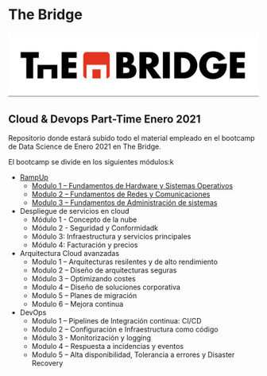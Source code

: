 # The Bridge

![The Bridge](./img/TheBridge_logo.png)

## Cloud & Devops Part-Time Enero 2021

Repositorio donde estará subido todo el material empleado en el bootcamp de Data Science de Enero 2021 en The Bridge. 



El bootcamp se divide en los siguientes módulos:k

* [RampUp](https://github.com/isotomor/thebridgecdptenero23/tree/main/01%20-%20RampUp)
    - [Modulo 1 – Fundamentos de Hardware y Sistemas Operativos](https://github.com/isotomor/thebridgecdptenero23/tree/main/01%20-%20RampUp/Modulo%201%20-%20Fundamentos%20de%20Hardware%20y%20Sistemas%20Operativos)
    - [Modulo 2 – Fundamentos de Redes y Comunicaciones](https://github.com/isotomor/thebridgecdptenero23/tree/main/01%20-%20RampUp/Modulo%202%20-%20Fundamentos%20de%20Redes%20y%20Comunicaciones)
    - [Modulo 3 – Fundamentos de Administración de sistemas](https://github.com/isotomor/thebridgecdptenero23/tree/main/01%20-%20RampUp/Modulo%203%20-%20Fundamentos%20de%20Administraci%C3%B3n%20de%20sistemas)
* Despliegue de servicios en cloud
    - Módulo 1 - Concepto de la nube
    - Módulo 2 - Seguridad y Conformidadk
    - Módulo 3: Infraestructura y servicios principales
    - Módulo 4: Facturación y precios
* Arquitectura Cloud avanzadas
    - Modulo 1 – Arquitecturas resilentes y de alto rendimiento
    - Modulo 2 – Diseño de arquitecturas seguras
    - Módulo 3 – Optimizando costes
    - Modulo 4 – Diseño de soluciones corporativa
    - Modulo 5 – Planes de migración
    - Modulo 6 – Mejora continua
* DevOps
    - Modulo 1 – Pipelines de Integración continua: CI/CD
    - Modulo 2 – Configuración e Infraestructura como código
    - Módulo 3 - Monitorización y logging
    - Modulo 4 – Respuesta a incidencias y eventos
    - Modulo 5 – Alta disponibilidad, Tolerancia a errores y Disaster Recovery
